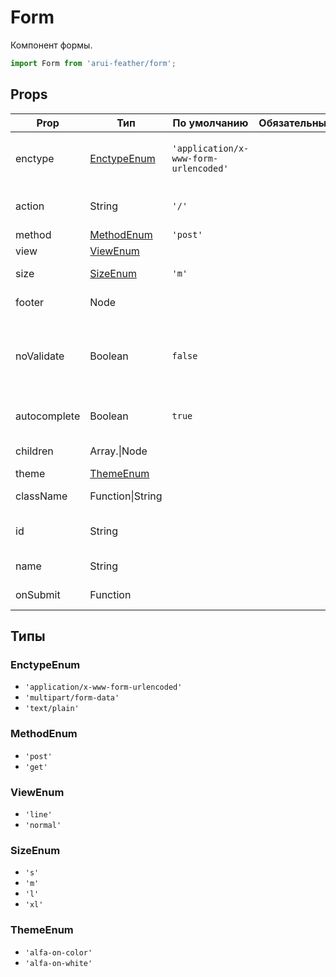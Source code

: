 # Form

Компонент формы.

```javascript
import Form from 'arui-feather/form';
```




## Props


| Prop  | Тип  | По умолчанию | Обязательный | Описание |
| ----- | ---- | ------------ | ------------ |----------|
| enctype | [EnctypeEnum](#EnctypeEnum) | `'application/x-www-form-urlencoded'`  |  | Способ кодирования данных формы при их отправке |
| action | String | `'/'`  |  | Адрес отправки данных на сервер |
| method | [MethodEnum](#MethodEnum) | `'post'`  |  | Метод запроса |
| view | [ViewEnum](#ViewEnum) |  |  | Тип формы |
| size | [SizeEnum](#SizeEnum) | `'m'`  |  | Размер компонента |
| footer | Node |  |  | Футер для формы |
| noValidate | Boolean | `false`  |  | Управление встроенным в браузер механизмом валидации формы |
| autocomplete | Boolean | `true`  |  | Управление автозаполнением формы |
| children | Array.<Node>\|Node |  |  | Дочерние элементы формы |
| theme | [ThemeEnum](#ThemeEnum) |  |  | Тема компонента |
| className | Function\|String |  |  | Дополнительный класс |
| id | String |  |  | Идентификатор компонента в DOM |
| name | String |  |  | Имя компонента в DOM |
| onSubmit | Function |  |  | Обработчик отправки формы |







## Типы






### <a id="EnctypeEnum"></a>EnctypeEnum

 * `'application/x-www-form-urlencoded'`
 * `'multipart/form-data'`
 * `'text/plain'`


### <a id="MethodEnum"></a>MethodEnum

 * `'post'`
 * `'get'`


### <a id="ViewEnum"></a>ViewEnum

 * `'line'`
 * `'normal'`


### <a id="SizeEnum"></a>SizeEnum

 * `'s'`
 * `'m'`
 * `'l'`
 * `'xl'`


### <a id="ThemeEnum"></a>ThemeEnum

 * `'alfa-on-color'`
 * `'alfa-on-white'`




